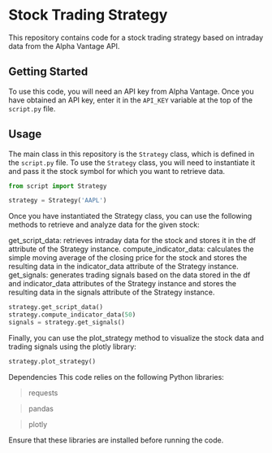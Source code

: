 # Stock Trading Strategy

This repository contains code for a stock trading strategy based on intraday data from the Alpha Vantage API.

## Getting Started

To use this code, you will need an API key from Alpha Vantage. Once you have obtained an API key, enter it in the `API_KEY` variable at the top of the `script.py` file.

## Usage

The main class in this repository is the `Strategy` class, which is defined in the `script.py` file. To use the `Strategy` class, you will need to instantiate it and pass it the stock symbol for which you want to retrieve data.

```python
from script import Strategy

strategy = Strategy('AAPL')
```
Once you have instantiated the Strategy class, you can use the following methods to retrieve and analyze data for the given stock:

get_script_data: retrieves intraday data for the stock and stores it in the df attribute of the Strategy instance.
compute_indicator_data: calculates the simple moving average of the closing price for the stock and stores the resulting data in the indicator_data attribute of the Strategy instance.
get_signals: generates trading signals based on the data stored in the df and indicator_data attributes of the Strategy instance and stores the resulting data in the signals attribute of the Strategy instance.
```python
strategy.get_script_data()
strategy.compute_indicator_data(50)
signals = strategy.get_signals()
```

Finally, you can use the plot_strategy method to visualize the stock data and trading signals using the plotly library:
```python
strategy.plot_strategy()
```

Dependencies
This code relies on the following Python libraries:

>requests

>pandas

>plotly


Ensure that these libraries are installed before running the code.
